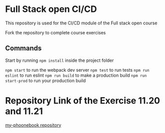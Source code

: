 # Full Stack open CI/CD

This repository is used for the CI/CD module of the Full stack open course

Fork the repository to complete course exercises

## Commands

Start by running `npm install` inside the project folder

`npm start` to run the webpack dev server
`npm test` to run tests
`npm run eslint` to run eslint
`npm run build` to make a production build
`npm run start-prod` to run your production build

# Repository Link of the Exercise 11.20 and 11.21

[my-phoonebook repository](https://github.com/DigontoShahniaz/my-phoonebook)


